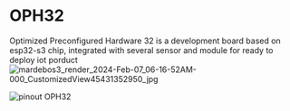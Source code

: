 # OPH32
Optimized Preconfigured Hardware 32 is a development board based on esp32-s3 chip, integrated with several sensor and module for ready to deploy iot porduct
![mardebos3_render_2024-Feb-07_06-16-52AM-000_CustomizedView45431352950_jpg](https://github.com/vincentj87/OPH32/assets/68147207/d25f40ab-1e1f-410b-aaba-8daf8067327e)

![pinout OPH32](https://github.com/vincentj87/OPH32/assets/68147207/d5774071-dcba-4ca6-88ec-8f9aadd772cc)

